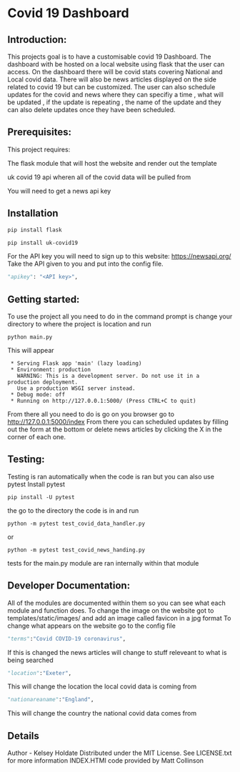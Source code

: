 # Covid 19 Dashboard
## Introduction:
This projects goal is to have a customisable covid 19 Dashboard. The dashboard with be hosted on a local website using flask that the user can access. On the dashboard there will be covid stats covering National and Local covid data. There will also be news articles displayed on the side related to covid 19 but can be customized. The user can also schedule updates for the covid and news where they can specifiy a time , what will be updated , if the update is repeating , the name of the update and they can also delete updates once they have been scheduled. 

## Prerequisites:
This project requires:

The flask module that will host the website and render out the template

uk covid 19 api wheren all of the covid data will be pulled from

You will need to get a news api key

## Installation
```bash
pip install flask
```
```bash
pip install uk-covid19
```
For the API key you will need to sign up to this website: https://newsapi.org/
Take the API given to you and put into the config file.
```python
"apikey": "<API key>",
```
## Getting started:
To use the project all you need to do in the command prompt is change your directory to where the project is location and run
```command
python main.py
```
This will appear
```command
 * Serving Flask app 'main' (lazy loading)
 * Environment: production
   WARNING: This is a development server. Do not use it in a production deployment.
   Use a production WSGI server instead.
 * Debug mode: off
 * Running on http://127.0.0.1:5000/ (Press CTRL+C to quit)
 ```
From there all you need to do is go on you browser go to http://127.0.0.1:5000/index
From there you can scheduled updates by filling out the form at the bottom or delete news articles by clicking the X in the corner of each one.

## Testing:
Testing is ran automatically when the code is ran but you can also use pytest
Install pytest
```command
pip install -U pytest
```
the go to the directory the code is in and run 
```command
python -m pytest test_covid_data_handler.py
```
or
```command
python -m pytest test_covid_news_handing.py
```
tests for the main.py module are ran internally within that module

## Developer Documentation:
All of the modules are documented within them so you can see what each module and function does.
To change the image on the website got to templates/static/images/ and add an image called favicon in a jpg format
To change what appears on the website go to the config file
```python 
"terms":"Covid COVID-19 coronavirus",
```
If this is changed the news articles will change to stuff releveant to what is being searched
```python 
"location":"Exeter",
```
This will change the location the local covid data is coming from
```python 
"nationareaname":"England",
```
This will change the country the national covid data comes from
## Details
Author - Kelsey Holdate
Distributed under the MIT License. See LICENSE.txt for more information
INDEX.HTMl code provided by Matt Collinson